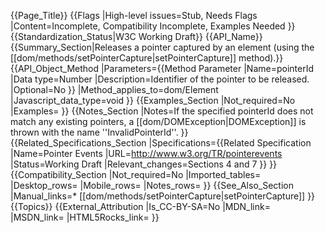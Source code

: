 {{Page_Title}}
{{Flags
|High-level issues=Stub, Needs Flags
|Content=Incomplete, Compatibility Incomplete, Examples Needed
}}
{{Standardization_Status|W3C Working Draft}}
{{API_Name}}
{{Summary_Section|Releases a pointer captured by an element (using the [[dom/methods/setPointerCapture|setPointerCapture]] method).}}
{{API_Object_Method
|Parameters={{Method Parameter
|Name=pointerId
|Data type=Number
|Description=Identifier of the pointer to be released.
|Optional=No
}}
|Method_applies_to=dom/Element
|Javascript_data_type=void
}}
{{Examples_Section
|Not_required=No
|Examples=
}}
{{Notes_Section
|Notes=If the specified pointerId does not match any existing pointers, a [[dom/DOMException|DOMException]] is thrown with the name ''InvalidPointerId''.
}}
{{Related_Specifications_Section
|Specifications={{Related Specification
|Name=Pointer Events
|URL=http://www.w3.org/TR/pointerevents
|Status=Working Draft
|Relevant_changes=Sections 4 and 7
}}
}}
{{Compatibility_Section
|Not_required=No
|Imported_tables=
|Desktop_rows=
|Mobile_rows=
|Notes_rows=
}}
{{See_Also_Section
|Manual_links=* [[dom/methods/setPointerCapture|setPointerCapture]]
}}
{{Topics}}
{{External_Attribution
|Is_CC-BY-SA=No
|MDN_link=
|MSDN_link=
|HTML5Rocks_link=
}}